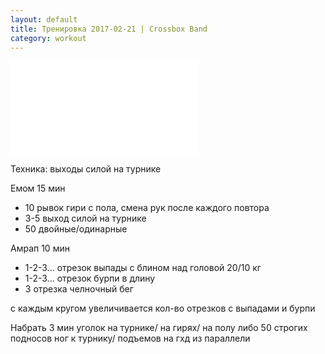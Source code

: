 ```yaml
---
layout: default
title: Тренировка 2017-02-21 | Crossbox Band
category: workout
---
```


<iframe class="workout__intro" src="//vk.com/video_ext.php?oid=-100377208&id=456239046&hash=82c4ab834d558a3a&sd" frameborder="0" allowfullscreen></iframe>

<div class="workout__item workout__item_skill">
    <p>Техника: выходы силой на турнике</p>
</div>

<div class="workout__item workout__item_complex">
    <p>Емом 15 мин</p>
    <ul>
        <li>10 рывок гири с пола, смена рук после каждого повтора</li>
        <li>3-5 выход силой на турнике</li>
        <li>50 двойные/одинарные</li>
    </ul>
</div>

<div class="workout__item workout__item_complex">
    <p>Амрап 10 мин</p>
    <ul>
        <li>1-2-3... отрезок выпады с блином над головой 20/10 кг</li>
        <li>1-2-3... отрезок бурпи в длину</li>
        <li>3 отрезка челночный бег</li>
    </ul>
    <p>с каждым кругом увеличивается кол-во отрезков с выпадами и бурпи</p>
</div>

<div class="workout__item workout__item_extra-work">
    <p>Набрать 3 мин уголок на турнике/ на гирях/ на полу либо 50 строгих подносов ног к турнику/ подъемов на гхд из параллели </p>
</div>











